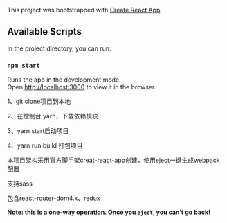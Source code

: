 This project was bootstrapped with [Create React App](https://github.com/facebook/create-react-app).

## Available Scripts

In the project directory, you can run:

### `npm start`

Runs the app in the development mode.<br>
Open [http://localhost:3000](http://localhost:3000) to view it in the browser.


1、git clone项目到本地

2、在控制台 yarn，下载依赖模块

3、yarn start启动项目

4、yarn run build 打包项目


本项目架构采用官方脚手架creat-react-app创建，使用eject一键生成webpack配置

支持sass

包含react-router-dom4.x、redux

**Note: this is a one-way operation. Once you `eject`, you can’t go back!**
